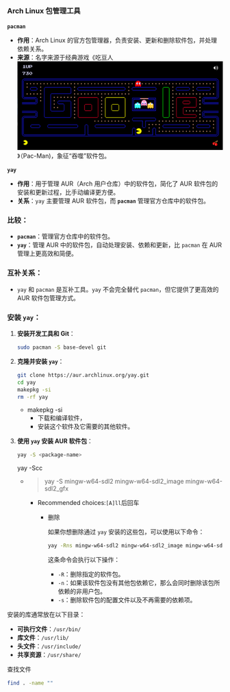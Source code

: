 

### Arch Linux 包管理工具

**`pacman`**

- **作用**：Arch Linux 的官方包管理器，负责安装、更新和删除软件包，并处理依赖关系。
- **来源**：名字来源于经典游戏《吃豆人![image-20250107110743357](./images/image-20250107110743357.png)》（Pac-Man)，象征“吞噬”软件包。

**`yay`**

- **作用**：用于管理 AUR（Arch 用户仓库）中的软件包，简化了 AUR 软件包的安装和更新过程，比手动编译更方便。
- **关系**：`yay` 主要管理 AUR 软件包，而 **`pacman`** 管理官方仓库中的软件包。

### 比较：

- **`pacman`**：管理官方仓库中的软件包。
- **`yay`**：管理 AUR 中的软件包，自动处理安装、依赖和更新，比 `pacman` 在 AUR 管理上更高效和简便。

### 互补关系：

- `yay` 和 `pacman` 是互补工具。`yay` 不会完全替代 `pacman`，但它提供了更高效的 AUR 软件包管理方式。

### 安装 `yay`：

1. **安装开发工具和 Git**：

   ```bash
   sudo pacman -S base-devel git
   ```

2. **克隆并安装 `yay`**：

   ```bash
   git clone https://aur.archlinux.org/yay.git
   cd yay
   makepkg -si
   rm -rf yay
   ```

   - makepkg -si
     - 下载和编译软件，
     - 安装这个软件及它需要的其他软件。

3. **使用 `yay` 安装 AUR 软件包**：

   ```bash
   yay -S <package-name>
   ```
   
   yay -Scc
   
   - > yay -S mingw-w64-sdl2 mingw-w64-sdl2_image mingw-w64-sdl2_gfx
   
     - Recommended choices:`[A]ll`后回车
     
       - 删除
     
         如果你想删除通过 `yay` 安装的这些包，可以使用以下命令：
     
         ```bash
         yay -Rns mingw-w64-sdl2 mingw-w64-sdl2_image mingw-w64-sdl2_gfx
         ```
     
         这条命令会执行以下操作：
     
         - `-R`：删除指定的软件包。
         - `-n`：如果该软件包没有其他包依赖它，那么会同时删除该包所依赖的非用户包。
         - `-s`：删除软件包的配置文件以及不再需要的依赖项。

安装的库通常放在以下目录：

- **可执行文件**：`/usr/bin/`
- **库文件**：`/usr/lib/`
- **头文件**：`/usr/include/`
- **共享资源**：`/usr/share/`





查找文件

```bash
find . -name ""
```

